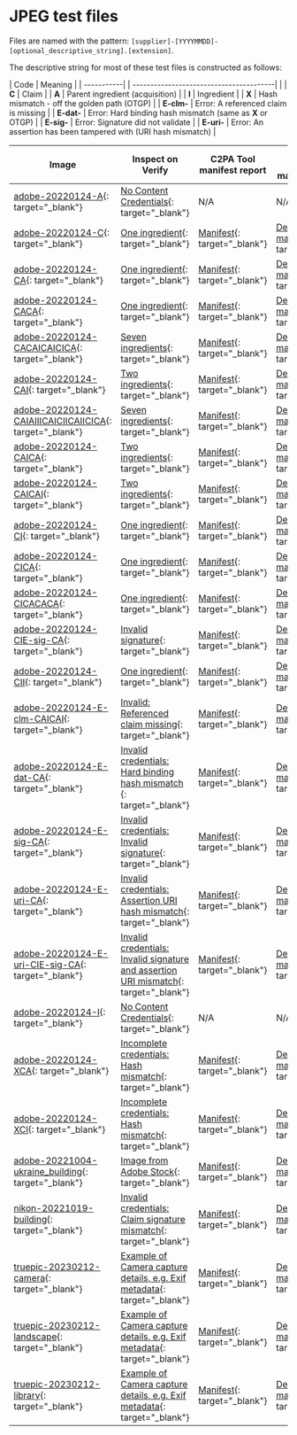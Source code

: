 # JPEG test files

Files are named with the pattern: `[supplier]-[YYYYMMDD]-[optional_descriptive_string].[extension]`. 

The descriptive string for most of these test files is constructed as follows:

| Code       | Meaning                                      |
| -----------| | ----------------------------------------|  |
| **C**        | Claim                                      |
| **A**        | Parent ingredient (acquisition)            |
| **I**        | Ingredient                                 |
| **X**        | Hash mismatch - off the golden path (OTGP) |
| **E-clm-**   | Error: A referenced claim is missing |
| **E-dat-**   | Error: Hard binding hash mismatch (same as **X** or OTGP) |
| **E-sig-**   | Error: Signature did not validate |
| **E-uri-**   | Error: An assertion has been tampered with (URI hash mismatch) |


| Image | Inspect on Verify | C2PA Tool manifest report | C2PA Tool detailed manifest report |
|-------|-------------------|-----------------------|------------------------------------|
| [adobe-20220124-A](jpeg/adobe-20220124-A.jpg){: target="_blank"} |[No Content Credentials](https://contentcredentials.org/verify?source=https://crandmck.github.io/public-testfiles/image/jpeg/adobe-20220124-A.jpg){: target="_blank"} | N/A | N/A |
| [adobe-20220124-C](jpeg/adobe-20220124-C.jpg){: target="_blank"}  |[One ingredient](https://contentcredentials.org/verify?source=https://crandmck.github.io/public-testfiles/image/jpeg/adobe-20220124-C.jpg){: target="_blank"} | [Manifest](../manifests/image/jpeg/adobe-20220124-C/manifest_store.json){: target="_blank"}  | [Detailed manifest](../detailed-manifests/image/jpeg/adobe-20220124-C/manifest_store.json){: target="_blank"}  |
| [adobe-20220124-CA](jpeg/adobe-20220124-CA.jpg){: target="_blank"} |  [One ingredient](https://contentcredentials.org/verify?source=https://crandmck.github.io/public-testfiles/image/jpeg/adobe-20220124-CA.jpg){: target="_blank"} | [Manifest](../manifests/image/jpeg/adobe-20220124-CA/manifest_store.json){: target="_blank"}  | [Detailed manifest](../detailed-manifests/image/jpeg/adobe-20220124-CA/manifest_store.json){: target="_blank"}  |
| [adobe-20220124-CACA](jpeg/adobe-20220124-CACA.jpg){: target="_blank"} | [One ingredient](https://contentcredentials.org/verify?source=https://crandmck.github.io/public-testfiles/image/jpeg/adobe-20220124-CACA.jpg){: target="_blank"} | [Manifest](../manifests/image/jpeg/adobe-20220124-CACA/manifest_store.json){: target="_blank"}  | [Detailed manifest](../detailed-manifests/image/jpeg/adobe-20220124-CACA/manifest_store.json){: target="_blank"}  |
| [adobe-20220124-CACAICAICICA](jpeg/adobe-20220124-CACAICAICICA.jpg){: target="_blank"} | [Seven ingredients](https://contentcredentials.org/verify?source=https://crandmck.github.io/public-testfiles/image/jpeg/adobe-20220124-CACAICAICICA.jpg){: target="_blank"} | [Manifest](../manifests/image/jpeg/adobe-20220124-CACAICAICICA/manifest_store.json){: target="_blank"}  | [Detailed manifest](../detailed-manifests/image/jpeg/adobe-20220124-CACAICAICICA/manifest_store.json){: target="_blank"}  |
| [adobe-20220124-CAI](jpeg/adobe-20220124-CAI.jpg){: target="_blank"} | [Two ingredients](https://contentcredentials.org/verify?source=https://crandmck.github.io/public-testfiles/image/jpeg/adobe-20220124-CAI.jpg){: target="_blank"} | [Manifest](../manifests/image/jpeg/adobe-20220124-CAI/manifest_store.json){: target="_blank"}  | [Detailed manifest](../detailed-manifests/image/jpeg/adobe-20220124-CAI/manifest_store.json){: target="_blank"}  |
| [adobe-20220124-CAIAIIICAICIICAIICICA](jpeg/adobe-20220124-CAIAIIICAICIICAIICICA.jpg){: target="_blank"} | [Seven ingredients](https://contentcredentials.org/verify?source=https://crandmck.github.io/public-testfiles/image/jpeg/adobe-20220124-CAIAIIICAICIICAIICICA.jpg){: target="_blank"} | [Manifest](../manifests/image/jpeg/adobe-20220124-CAIAIIICAICIICAIICICA/manifest_store.json){: target="_blank"}  | [Detailed manifest](../detailed-manifests/image/jpeg/adobe-20220124-CAIAIIICAICIICAIICICA/manifest_store.json){: target="_blank"}  |
| [adobe-20220124-CAICA](jpeg/adobe-20220124-CAICA.jpg){: target="_blank"} | [Two ingredients](https://contentcredentials.org/verify?source=https://crandmck.github.io/public-testfiles/image/jpeg/adobe-20220124-CAICA.jpg){: target="_blank"} | [Manifest](../manifests/image/jpeg/adobe-20220124-CAICA/manifest_store.json){: target="_blank"}  | [Detailed manifest](../detailed-manifests/image/jpeg/adobe-20220124-CAICA/manifest_store.json){: target="_blank"}  |
| [adobe-20220124-CAICAI](jpeg/adobe-20220124-CAICAI.jpg){: target="_blank"} | [Two ingredients](https://contentcredentials.org/verify?source=https://crandmck.github.io/public-testfiles/image/jpeg/adobe-20220124-CAICAI.jpg){: target="_blank"} | [Manifest](../manifests/image/jpeg/adobe-20220124-CAICAI/manifest_store.json){: target="_blank"}  | [Detailed manifest](../detailed-manifests/image/jpeg/adobe-20220124-CAICAI/manifest_store.json){: target="_blank"}  |
| [adobe-20220124-CI](jpeg/adobe-20220124-CI.jpg){: target="_blank"} | [One ingredient](https://contentcredentials.org/verify?source=https://crandmck.github.io/public-testfiles/image/jpeg/adobe-20220124-CI.jpg){: target="_blank"} | [Manifest](../manifests/image/jpeg/adobe-20220124-CI/manifest_store.json){: target="_blank"}  | [Detailed manifest](../detailed-manifests/image/jpeg/adobe-20220124-CI/manifest_store.json){: target="_blank"}  |
| [adobe-20220124-CICA](jpeg/adobe-20220124-CICA.jpg){: target="_blank"} | [One ingredient](https://contentcredentials.org/verify?source=https://crandmck.github.io/public-testfiles/image/jpeg/adobe-20220124-CICA.jpg){: target="_blank"} | [Manifest](../manifests/image/jpeg/adobe-20220124-CICA/manifest_store.json){: target="_blank"}  | [Detailed manifest](../detailed-manifests/image/jpeg/adobe-20220124-CICA/manifest_store.json){: target="_blank"}  |
| [adobe-20220124-CICACACA](jpeg/adobe-20220124-CICACACA.jpg){: target="_blank"} | [One ingredient](https://contentcredentials.org/verify?source=https://crandmck.github.io/public-testfiles/image/jpeg/adobe-20220124-CICACACA.jpg){: target="_blank"} | [Manifest](../manifests/image/jpeg/adobe-20220124-CICACACA/manifest_store.json){: target="_blank"}  | [Detailed manifest](../detailed-manifests/image/jpeg/adobe-20220124-CICACACA/manifest_store.json){: target="_blank"}  |
| [adobe-20220124-CIE-sig-CA](jpeg/adobe-20220124-CIE-sig-CA.jpg){: target="_blank"} | [Invalid signature](https://contentcredentials.org/verify?source=https://crandmck.github.io/public-testfiles/image/jpeg/adobe-20220124-CIE-sig-CA.jpg){: target="_blank"} | [Manifest](../manifests/image/jpeg/adobe-20220124-CIE-sig-CA/manifest_store.json){: target="_blank"}  | [Detailed manifest](../detailed-manifests/image/jpeg/adobe-20220124-CIE-sig-CA/manifest_store.json){: target="_blank"}  | 
| [adobe-20220124-CII](jpeg/adobe-20220124-CII.jpg){: target="_blank"} | [One ingredient](https://contentcredentials.org/verify?source=https://crandmck.github.io/public-testfiles/image/jpeg/adobe-20220124-CII.jpg){: target="_blank"} | [Manifest](../manifests/image/jpeg/adobe-20220124-CII/manifest_store.json){: target="_blank"}  | [Detailed manifest](../detailed-manifests/image/jpeg/adobe-20220124-CII/manifest_store.json){: target="_blank"}  |
| [adobe-20220124-E-clm-CAICAI](jpeg/adobe-20220124-E-clm-CAICAI.jpg){: target="_blank"} | [Invalid: Referenced claim missing](https://contentcredentials.org/verify?source=https://crandmck.github.io/public-testfiles/image/jpeg/adobe-20220124-E-clm-CAICAI.jpg){: target="_blank"} | [Manifest](../manifests/image/jpeg/adobe-20220124-E-clm-CAICAI/manifest_store.json){: target="_blank"}  | [Detailed manifest](../detailed-manifests/image/jpeg/adobe-20220124-E-clm-CAICAI/manifest_store.json){: target="_blank"}  |
| [adobe-20220124-E-dat-CA](jpeg/adobe-20220124-E-dat-CA.jpg){: target="_blank"} | [Invalid credentials: Hard binding hash mismatch ](https://contentcredentials.org/verify?source=https://crandmck.github.io/public-testfiles/image/jpeg/adobe-20220124-E-dat-CA.jpg){: target="_blank"} | [Manifest](../manifests/image/jpegadobe-20220124-E-dat-CA/manifest_store.json){: target="_blank"}  | [Detailed manifest](../detailed-manifests/image/jpeg/adobe-20220124-E-dat-CA/manifest_store.json){: target="_blank"}  |
| [adobe-20220124-E-sig-CA](jpeg/adobe-20220124-E-sig-CA.jpg){: target="_blank"} | [Invalid credentials: Invalid signature](https://contentcredentials.org/verify?source=https://crandmck.github.io/public-testfiles/image/jpeg/adobe-20220124-E-sig-CA.jpg){: target="_blank"} | [Manifest](../manifests/image/jpeg/adobe-20220124-E-sig-CA/manifest_store.json){: target="_blank"}  | [Detailed manifest](../detailed-manifests/image/jpeg/adobe-20220124-E-sig-CA/manifest_store.json){: target="_blank"}  |
| [adobe-20220124-E-uri-CA](jpeg/adobe-20220124-E-uri-CA.jpg){: target="_blank"} | [Invalid credentials: Assertion URI hash mismatch](https://contentcredentials.org/verify?source=https://crandmck.github.io/public-testfiles/image/jpeg/adobe-20220124-E-uri-CA.jpg){: target="_blank"} | [Manifest](../manifests/image/jpeg/adobe-20220124-E-uri-CA/manifest_store.json){: target="_blank"}  | [Detailed manifest](../detailed-manifests/image/jpeg/adobe-20220124-E-uri-CA/manifest_store.json){: target="_blank"}  |
| [adobe-20220124-E-uri-CIE-sig-CA](jpeg/adobe-20220124-E-uri-CIE-sig-CA.jpg){: target="_blank"} | [Invalid credentials: Invalid signature and assertion URI mismatch](https://contentcredentials.org/verify?source=https://crandmck.github.io/public-testfiles/image/jpeg/adobe-20220124-E-uri-CIE-sig-CA.jpg){: target="_blank"} | [Manifest](../manifests/image/jpeg/adobe-20220124-E-uri-CIE-sig-CA/manifest_store.json){: target="_blank"}  | [Detailed manifest](../detailed-manifests/image/jpeg/adobe-20220124-E-uri-CIE-sig-CA/manifest_store.json){: target="_blank"}  |
| [adobe-20220124-I](jpeg/adobe-20220124-I.jpg){: target="_blank"} | [No Content Credentials](ttps://contentcredentials.org/verify?source=https://crandmck.github.io/public-testfiles/image/jpeg/adobe-20220124-I.jpg){: target="_blank"}  | N/A | N/A |
| [adobe-20220124-XCA](jpeg/adobe-20220124-XCA.jpg){: target="_blank"} | [Incomplete credentials: Hash mismatch](https://contentcredentials.org/verify?source=https://crandmck.github.io/public-testfiles/image/jpeg/adobe-20220124-XCA.jpg){: target="_blank"} | [Manifest](../manifests/image/jpeg/adobe-20220124-XCA/manifest_store.json){: target="_blank"}  | [Detailed manifest](../detailed-manifests/image/jpeg/adobe-20220124-XCA/manifest_store.json){: target="_blank"}  |
| [adobe-20220124-XCI](jpeg/adobe-20220124-XCI.jpg){: target="_blank"} | [Incomplete credentials: Hash mismatch](https://contentcredentials.org/verify?source=https://crandmck.github.io/public-testfiles/image/jpeg/adobe-20220124-XCI.jpg){: target="_blank"} | [Manifest](../manifests/image/jpeg/adobe-20220124-XCI/manifest_store.json){: target="_blank"}  | [Detailed manifest](../detailed-manifests/image/jpeg/adobe-20220124-XCI/manifest_store.json){: target="_blank"}  |
| [adobe-20221004-ukraine_building](jpeg/adobe-20221004-ukraine_building.jpeg){: target="_blank"} | [Image from Adobe Stock](https://contentcredentials.org/verify?source=https://crandmck.github.io/public-testfiles/image/jpeg/adobe-20221004-ukraine_building.jpeg){: target="_blank"}| [Manifest](../manifests/image/jpeg/adobe-20221004-ukraine_building/manifest_store.json){: target="_blank"}  | [Detailed manifest](../detailed-manifests/image/jpeg/adobe-20221004-ukraine_building/manifest_store.json){: target="_blank"}  |
| [nikon-20221019-building](jpeg/nikon-20221019-building.jpeg){: target="_blank"} | [Invalid credentials: Claim signature mismatch](https://contentcredentials.org/verify?source=https://crandmck.github.io/public-testfiles/image/jpeg/nikon-20221019-building.jpeg){: target="_blank"}| [Manifest](../manifests/image/jpeg/nikon-20221019-building/manifest_store.json){: target="_blank"}  | [Detailed manifest](../detailed-manifests/image/jpeg/nikon-20221019-building/manifest_store.json){: target="_blank"}  |
| [truepic-20230212-camera](jpeg/truepic-20230212-camera.jpg){: target="_blank"} | [Example of Camera capture details, e.g. Exif metadata](https://contentcredentials.org/verify?source=https://crandmck.github.io/public-testfiles/image/jpeg/truepic-20230212-camera.jpg){: target="_blank"} | [Manifest](../manifests/image/jpeg/truepic-20230212-camera/manifest_store.json){: target="_blank"}  | [Detailed manifest](../detailed-manifests/image/jpeg/truepic-20230212-camera/manifest_store.json){: target="_blank"}  |
| [truepic-20230212-landscape](jpeg/truepic-20230212-landscape.jpg){: target="_blank"} | [Example of Camera capture details, e.g. Exif metadata](https://contentcredentials.org/verify?source=https://crandmck.github.io/public-testfiles/image/jpeg/truepic-20230212-landscape.jpg){: target="_blank"} | [Manifest](../manifests/image/jpeg/truepic-20230212-landscape/manifest_store.json){: target="_blank"}  | [Detailed manifest](../detailed-manifests/image/jpeg/truepic-20230212-landscape/manifest_store.json){: target="_blank"}  |
| [truepic-20230212-library](jpeg/truepic-20230212-library.jpg){: target="_blank"} | [Example of Camera capture details, e.g. Exif metadata](https://contentcredentials.org/verify?source=https://crandmck.github.io/public-testfiles/image/jpeg/truepic-20230212-library.jpg){: target="_blank"} | [Manifest](../manifests/image/jpeg/truepic-20230212-library/manifest_store.json){: target="_blank"}  | [Detailed manifest](../detailed-manifests/image/jpeg/truepic-20230212-library/manifest_store.json){: target="_blank"}  |
